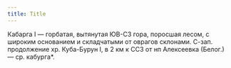 ```yaml
---
title: Title
---
```


Кабарга I — горбатая, вытянутая ЮВ-СЗ гора, поросшая лесом, с широким основанием
и складчатыми от оврагов склонами. С-зап. продолжение хр. Куба-Бурун I, в 2 км к
ССЗ от нп Алексеевка (Белог.) — ср. кабурга*.
